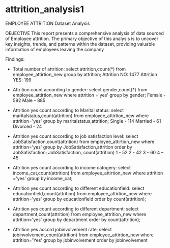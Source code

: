 # attrition_analysis1

EMPLOYEE ATTRITION 
Dataset Analysis 

OBJECTIVE 
This report presents a comprehensive analysis of data sourced 
of Employee attrition. The primary objective of this analysis 
is to uncover key insights, trends, and patterns within the 
dataset, providing valuable information of employees leaving 
the company

Findings:
- Total number of attrition: 
select attrition,count(*) from employee_attirtion_new 
group by attrition; 
Attrition NO: 1477 
Attrition YES: 199

 - Attrition count according to gender: 
select gender,count(*) from employee_attirtion_new 
where attrition ='yes' group by gender; 
Female - 592 
Male – 885

- Attrition yes count according to Marital status: 
select maritalstatus,count(attrition) from 
employee_attirtion_new where attrition='yes' group by 
maritalstatus,attrition; 
Single - 114 
Married - 61 
Divorced - 24

- Attrition yes count according to job satisfaction 
level: 
select JobSatisfaction,count(attrition) from 
employee_attirtion_new where attrition='yes' group by 
JobSatisfaction,attrition order by JobSatisfaction; 
JobSatisfaction, count(attrition) 
1 - 52 
2 - 42 
3 - 60 
4 – 45

 - Attrition yes count according to income 
catogery: 
select income_cat,count(attrition) from 
employee_attirtion_new where attrition ='yes' group by 
income_cat; 

- Attrition yes count according to different 
educationfield: 
select educationfield,count(attrition) from 
employee_attirtion_new where attrition='yes' group by 
educationfield order by count(attrition);

- Attrition yes count according to different 
department: 
select department,count(attrition) from 
employee_attrition_new where attrition='yes' group by 
department order by count(attrition);

- Attrition yes accord jobinvolvement rate: 
select jobinvolvement,count(attrition) from 
employee_attirtion_new where attrition='Yes' group by 
jobinvolvement order by jobinvolvement
